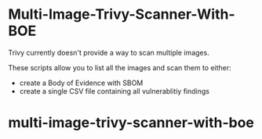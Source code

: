 # Multi-Image-Trivy-Scanner-With-BOE

Trivy currently doesn't provide a way to scan multiple images. 

These scripts allow you to list all the images and scan them to either:
- create a Body of Evidence with SBOM
- create a single CSV file containing all vulnerablitiy findings

# multi-image-trivy-scanner-with-boe
